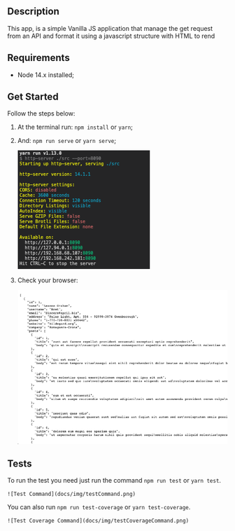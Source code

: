 ## Description
This app, is a simple Vanilla JS application that manage the get request from an API and format it using a javascript structure with HTML to rend 

## Requirements

* Node 14.x installed;

## Get Started
Follow the steps below:

1. At the terminal run: `npm install` or `yarn`;
2. And: `npm run serve` or `yarn serve`;
	
	![Serve Command](docs/img/serveCommand.png)
3. Check your browser:
	
	![Browser showing the JSON](docs/img/browser.png)

## Tests
To run the test you need just run the command `npm run test` or `yarn test`.
	
	![Test Command](docs/img/testCommand.png)
	
You can also run `npm run test-coverage` or `yarn test-coverage`.
	
	![Test Coverage Command](docs/img/testCoverageCommand.png)


